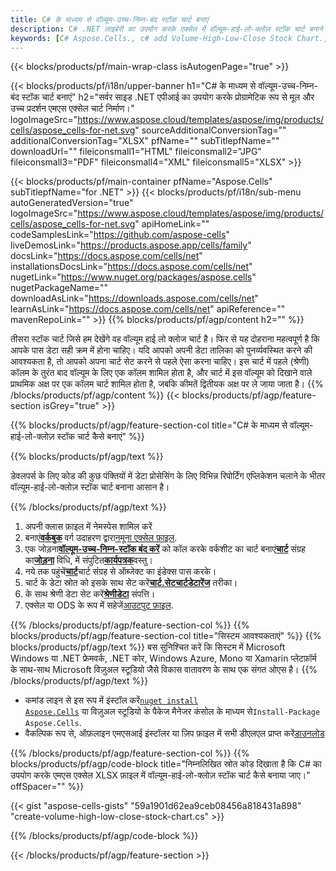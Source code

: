 ```yaml
---
title: C# के माध्यम से वॉल्यूम-उच्च-निम्न-बंद स्टॉक चार्ट बनाएं
description: C# .NET लाइब्रेरी का उपयोग करके एक्सेल में वॉल्यूम-हाई-लो-क्लोज़ स्टॉक चार्ट बनाने के लिए नमूना कोड। VB.NET, Asp.NET या किसी .NET आधारित एप्लिकेशन के भीतर MS Excel में वॉल्यूम-हाई-लो-क्लोज़ स्टॉक चार्ट बनाने के लिए इस कोड का उपयोग करें।
keywords: [C# Aspose.Cells., c# add Volume-High-Low-Close Stock Chart., c# insert Volume-High-Low-Close Stock Chart., c# create Volume-High-Low-Close Stock Chart]
---
```

{{< blocks/products/pf/main-wrap-class isAutogenPage="true" >}}

{{< blocks/products/pf/i18n/upper-banner h1="C# के माध्यम से वॉल्यूम-उच्च-निम्न-बंद स्टॉक चार्ट बनाएं" h2="सर्वर साइड .NET एपीआई का उपयोग करके प्रोग्रामेटिक रूप से मूल और उच्च प्रदर्शन एमएस एक्सेल चार्ट निर्माण।" logoImageSrc="https://www.aspose.cloud/templates/aspose/img/products/cells/aspose_cells-for-net.svg" sourceAdditionalConversionTag="" additionalConversionTag="XLSX" pfName="" subTitlepfName="" downloadUrl="" fileiconsmall1="HTML" fileiconsmall2="JPG" fileiconsmall3="PDF" fileiconsmall4="XML" fileiconsmall5="XLSX" >}}

{{< blocks/products/pf/main-container pfName="Aspose.Cells" subTitlepfName="for .NET" >}}
{{< blocks/products/pf/i18n/sub-menu autoGeneratedVersion="true" logoImageSrc="https://www.aspose.cloud/templates/aspose/img/products/cells/aspose_cells-for-net.svg" apiHomeLink="" codeSamplesLink="https://github.com/aspose-cells" liveDemosLink="https://products.aspose.app/cells/family" docsLink="https://docs.aspose.com/cells/net" installationsDocsLink="https://docs.aspose.com/cells/net" nugetLink="https://www.nuget.org/packages/aspose.cells" nugetPackageName="" downloadAsLink="https://downloads.aspose.com/cells/net" learnAsLink="https://docs.aspose.com/cells/net" apiReference="" mavenRepoLink="" >}}
{{% blocks/products/pf/agp/content h2="" %}}

तीसरा स्टॉक चार्ट जिसे हम देखेंगे वह वॉल्यूम हाई लो क्लोज चार्ट है। फिर से यह दोहराना महत्वपूर्ण है कि आपके पास डेटा सही क्रम में होना चाहिए। यदि आपको अपनी डेटा तालिका को पुनर्व्यवस्थित करने की आवश्यकता है, तो आपको अपना चार्ट सेट करने से पहले ऐसा करना चाहिए। इस चार्ट में पहले (श्रेणी) कॉलम के तुरंत बाद वॉल्यूम के लिए एक कॉलम शामिल होता है, और चार्ट में इस वॉल्यूम को दिखाने वाले प्राथमिक अक्ष पर एक कॉलम चार्ट शामिल होता है, जबकि कीमतें द्वितीयक अक्ष पर ले जाया जाता है।
{{% /blocks/products/pf/agp/content %}}
{{< blocks/products/pf/agp/feature-section isGrey="true" >}}

{{% blocks/products/pf/agp/feature-section-col title="C# के माध्यम से वॉल्यूम-हाई-लो-क्लोज़ स्टॉक चार्ट कैसे बनाएं" %}}

{{% blocks/products/pf/agp/text %}}

डेवलपर्स के लिए कोड की कुछ पंक्तियों में डेटा प्रोसेसिंग के लिए विभिन्न रिपोर्टिंग एप्लिकेशन चलाने के भीतर वॉल्यूम-हाई-लो-क्लोज़ स्टॉक चार्ट बनाना आसान है।

{{% /blocks/products/pf/agp/text %}}

1. अपनी क्लास फ़ाइल में नेमस्पेस शामिल करें
1.  बनाएं[**वर्कबुक**](https://reference.aspose.com/cells/net/aspose.cells/workbook) वर्ग उदाहरण द्वारा[नमूना एक्सेल फ़ाइल](Volume-High-Low-Close.xlsx).
1.  एक जोड़ना[**वॉल्यूम-उच्च-निम्न-स्टॉक बंद करें**](https://reference.aspose.com/cells/net/aspose.cells.charts/charttype) को कॉल करके वर्कशीट का चार्ट बनाएं[**चार्ट**](https://reference.aspose.com/cells/net/aspose.cells.charts/chartcollection) संग्रह का[**जोड़ना**](https://reference.aspose.com/cells/net/aspose.cells.charts/chartcollection/methods/add) विधि, में संपुटित[**कार्यपत्रक**](https://reference.aspose.com/cells/net/aspose.cells/worksheet)वस्तु।
1.  नये तक पहुंचें[**चार्ट**](https://reference.aspose.com/cells/net/aspose.cells.charts/chart)चार्ट संग्रह से ऑब्जेक्ट का इंडेक्स पास करके।
1.  चार्ट के डेटा स्रोत को इसके साथ सेट करें[**चार्ट.सेटचार्टडेटारेंज**](https://reference.aspose.com/cells/net/aspose.cells.charts/chart/methods/setchartdatarange) तरीका।
1.  के साथ श्रेणी डेटा सेट करें[**श्रेणीडेटा**](https://reference.aspose.com/cells/net/aspose.cells.charts/seriescollection/categorydata/) संपत्ति।
1.  एक्सेल या ODS के रूप में सहेजें[आउटपुट फ़ाइल](out.xlsx).

{{% /blocks/products/pf/agp/feature-section-col %}}
{{% blocks/products/pf/agp/feature-section-col title="सिस्टम आवश्यकताएं" %}}
{{% blocks/products/pf/agp/text %}}
बस सुनिश्चित करें कि सिस्टम में Microsoft Windows या .NET फ्रेमवर्क, .NET कोर, Windows Azure, Mono या Xamarin प्लेटफ़ॉर्म के साथ-साथ Microsoft विज़ुअल स्टूडियो जैसे विकास वातावरण के साथ एक संगत ओएस है।
{{% /blocks/products/pf/agp/text %}}
-  कमांड लाइन से इस रूप में इंस्टॉल करें<code><a href="https://downloads.aspose.com/cells/net">nuget install Aspose.Cells</a></code> या विज़ुअल स्टूडियो के पैकेज मैनेजर कंसोल के माध्यम से<code>Install-Package Aspose.Cells</code>.
-  वैकल्पिक रूप से, ऑफ़लाइन एमएसआई इंस्टॉलर या ज़िप फ़ाइल में सभी डीएलएल प्राप्त करें<a href="https://downloads.aspose.com/cells/net">डाउनलोड</a>

{{% /blocks/products/pf/agp/feature-section-col %}}
{{% blocks/products/pf/agp/code-block title="निम्नलिखित स्रोत कोड दिखाता है कि C# का उपयोग करके एमएस एक्सेल XLSX फ़ाइल में वॉल्यूम-हाई-लो-क्लोज़ स्टॉक चार्ट कैसे बनाया जाए।" offSpacer="" %}}

{{< gist "aspose-cells-gists" "59a1901d62ea9ceb08456a818431a898" "create-volume-high-low-close-stock-chart.cs" >}}

{{% /blocks/products/pf/agp/code-block %}}

{{< /blocks/products/pf/agp/feature-section >}}

<!-- aboutfile Starts -->
